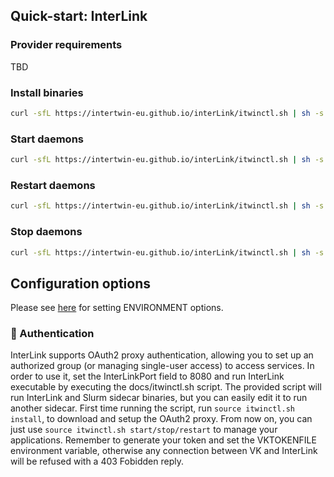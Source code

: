 ## Quick-start: InterLink

### Provider requirements

TBD

### Install binaries

```bash
curl -sfL https://intertwin-eu.github.io/interLink/itwinctl.sh | sh -s - install
```

### Start daemons

```bash
curl -sfL https://intertwin-eu.github.io/interLink/itwinctl.sh | sh -s - start
```

### Restart daemons

```bash
curl -sfL https://intertwin-eu.github.io/interLink/itwinctl.sh | sh -s - restart
```

### Stop daemons

```bash
curl -sfL https://intertwin-eu.github.io/interLink/itwinctl.sh | sh -s - stop
```

## Configuration options

Please see [here](../README.md#information_source-environment-variables-list) for setting ENVIRONMENT options.

### :closed_lock_with_key: Authentication
InterLink supports OAuth2 proxy authentication, allowing you to set up an authorized group (or managing single-user access) to access services. In order to use it, set the InterLinkPort field to 8080 and run InterLink executable by executing the docs/itwinctl.sh script. The provided script will run InterLink and Slurm sidecar binaries, but you can easily edit it to run another sidecar.
First time running the script, run ```source itwinctl.sh install```, to download and setup the OAuth2 proxy.
From now on, you can just use ```source itwinctl.sh start/stop/restart``` to manage your applications.
Remember to generate your token and set the VKTOKENFILE environment variable, otherwise any connection between VK and InterLink will be refused with a 403 Fobidden reply.